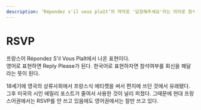 ```yaml
---
description: ‘Répondez s'il vous plaît’의 약자로 '답장해주세요'라는 의미로 참석여부를 알리기 위해 답방을 요청하는 경우에 사용
---
```


# RSVP

프랑스어 Répondez S'il Vous Plaît에서 나온 표현이다. \
영어로 표현하면 Reply Please가 된다. 한국어로 표현하자면 참석여부를 회신을 해달라는 뜻이 된다.

18세기에 영국의 상류사회에서 프랑스식 에티켓을 써서 편지에 쓰던 것에서 유래됐다. 그후 미국의 시인 에밀리 포스트가 줄여서 사용한 것이 널리 퍼졌다. 그때문에 현대 프랑스어권에서는 RSVP를 안 쓰고 있음에도 영어권에서는 잘만 쓰고 있다.
